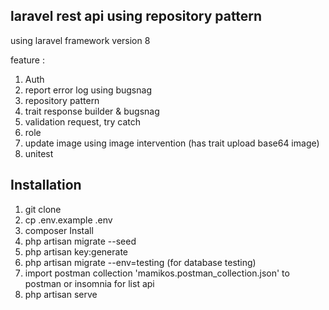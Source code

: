 ## laravel rest api using repository pattern
using laravel framework version 8

feature : 
1. Auth
2. report error log using bugsnag
3. repository pattern
4. trait response builder & bugsnag
5. validation request, try catch
6. role
7. update image using image intervention (has trait upload base64 image)
8. unitest
## Installation
1. git clone
2. cp .env.example .env
3. composer Install
4. php artisan migrate --seed
5. php artisan key:generate
6. php artisan migrate --env=testing (for database testing)
7. import postman collection 'mamikos.postman_collection.json' to postman or insomnia for list api
8. php artisan serve

